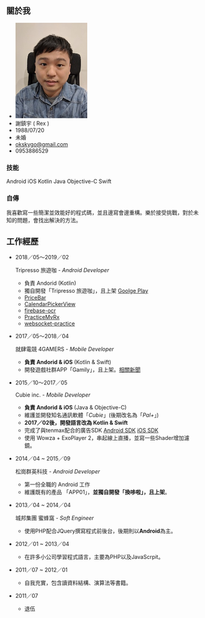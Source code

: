 
## 關於我
 - ![](photo.jpg)
 - 謝鎮宇 ( Rex )
 - 1988/07/20
 - 未婚
 - okskygo@gmail.com
 - 0953886529
 
 ### 技能
Android iOS
Kotlin Java Objective-C Swift
 ### 自傳
我喜歡寫一些簡潔並效能好的程式碼，並且邊寫會邊重構。樂於接受挑戰，對於未知的問題，會找出解決的方法。


## 工作經歷
  - 2018／05～2019／02 
  
    Tripresso 旅遊咖 - *Android Developer*
    * 負責 Andorid (Kotlin)
    * 獨自開發「Tripresso 旅遊咖」，且上架 [Goolge Play](https://play.google.com/store/apps/details?id=com.tripresso.berry)
    * [PriceBar](https://github.com/okskygo/PriceBar)
    * [CalendarPickerView](https://github.com/okskygo/CalendarPickerView)
    * [firebase-ocr](https://github.com/okskygo/firebase-ocr)
    * [PracticeMvRx](https://github.com/okskygo/PracticeMvRx)
    * [websocket-practice](https://github.com/okskygo/websocket-practice)
  - 2017／05～2018／04 
  
    就肆電競 4GAMERS - *Mobile Developer*
    * **負責 Andorid & iOS** (Kotlin & Swift)
    * 開發遊戲社群APP「Gamily」，且上架。[相關新聞](https://www.4gamers.com.tw/news/detail/33232/4gamers-launch-gamily-gaming-social-app-ios-android-today)
    

  - 2015／10～2017／05 
  
    Cubie inc. - *Mobile Developer*
    * **負責 Andorid & iOS** (Java & Objective-C)
    * 維護並開發知名通訊軟體「_Cubie_」(後期改名為「_Pal+_」)
    * **2017／02後，開發語言改為 Kotlin & Swift**
    * 完成了與tenmax配合的廣告SDK [Android SDK](https://github.com/tenmax/tenmax-native-ad-mobile-sdk-android) [iOS SDK](https://github.com/tenmax/tenmax-native-ad-mobile-sdk-ios)
    * 使用 Wowza + ExoPlayer 2，串起線上直播，並寫一些Shader增加濾鏡。
  - 2014／04 ~ 2015／09
  
    松崗群英科技 - *Android Developer*
    * 第一份全職的 Android 工作
    * 維護既有的產品 「APP01」，**並獨自開發「換哆啦」，且上架**。


  - 2013／04 ~ 2014／04
    
    城邦集團 蜜蜂窩 - *Soft Engineer*
    * 使用PHP配合JQuery撰寫程式前後台，後期則以**Android**為主。


  - 2012／01 ~ 2013／04
  
    * 在許多小公司學習程式語言，主要為PHP以及JavaScrpit。
  
  - 2011／07 ~ 2012／01 
    * 自我充實，包含讀資料結構、演算法等書籍。

  - 2011／07 
    * 退伍
  
